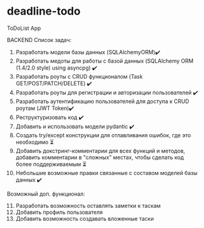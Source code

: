 # deadline-todo
ToDoList App

BACKEND
Список задач:

1. Разработать модели базы данных (SQLAlchemyORM)✔️
2. Разработать медоты для работы с базой данных (SQLAlchemy ORM (1.4/2.0 style) using asyncpg) ✔️
3. Разработать роуты с CRUD функционалом (Task GET/POST/PATCH/DELETE) ✔️
4. Разработать роуты для регистрации и авторизации пользователей ✔️
5. Разработать аутентификацию пользователей для доступа к CRUD роутам (JWT Token)✔️
6. Реструктуризовать код ✔️
7. Добавить и использовать модели pydantic ✔️
8. Создать try/except конструкции для отлавливания ошибок, где это необходимо ⏳
9. Добавить докстринг-комментарии для всех функций и методов, добавить комментарии в "сложных" местах, чтобы сделать код более поддерживаемым ⏳
10. Небольшие возможные правки связанные с составом моделей базы данных ✔️

Возможный доп. функционал:

11. Разработать возможность оставлять заметки к таскам
12. Добавить профиль пользователя
13. Добавить возможность создавать вложенные таски
